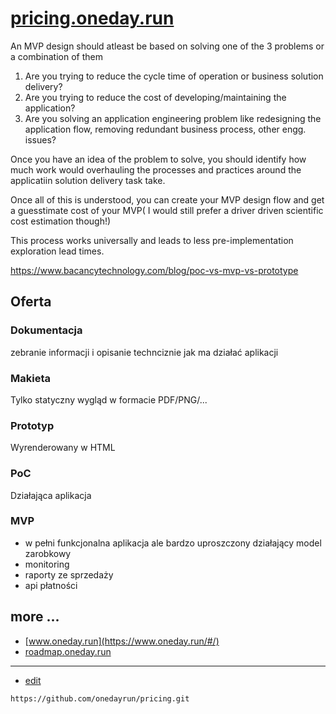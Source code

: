 # [pricing.oneday.run](https://pricing.oneday.run/#/)


An MVP design should atleast be based on solving one of the 3 problems or a combination of them

1. Are you trying to reduce the cycle time of operation or business solution delivery?
2. Are you trying to reduce the cost of developing/maintaining the application?
3. Are you solving an application engineering problem like redesigning the application flow, removing redundant business process, other engg. issues?

Once you have an idea of the problem to solve, you should identify how much work would overhauling the processes and practices around the applicatiin solution delivery task take.

Once all of this is understood, you can create your MVP design flow and get a guesstimate cost of your MVP( I would still prefer a driver driven scientific cost estimation though!)

This process works universally and leads to less pre-implementation exploration lead times.



https://www.bacancytechnology.com/blog/poc-vs-mvp-vs-prototype


## Oferta

### Dokumentacja
zebranie informacji i opisanie technciznie jak ma działać aplikacji

### Makieta
Tylko statyczny wygląd w formacie PDF/PNG/...


### Prototyp
Wyrenderowany w HTML

### PoC

Działająca aplikacja


### MVP

+ w pełni funkcjonalna aplikacja ale bardzo uproszczony działający model zarobkowy
+ monitoring
+ raporty ze sprzedaży
+ api płatności


## more ...

+ [www.oneday.run](https://www.oneday.run/#/)
+ [roadmap.oneday.run](https://roadmap.oneday.run/#/)


---
+ [edit](https://github.com/onedayrun/pricing/edit/main/README.md)

```
https://github.com/onedayrun/pricing.git
```
